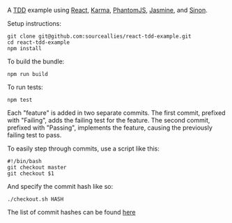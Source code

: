 A [TDD](https://twitter.com/hashtag/tdd) example using [React](http://facebook.github.io/react/), [Karma](http://karma-runner.github.io/0.13/index.html), [PhantomJS](http://phantomjs.org/), [Jasmine](http://jasmine.github.io/), and [Sinon](http://sinonjs.org/).

Setup instructions:

    git clone git@github.com:sourceallies/react-tdd-example.git
    cd react-tdd-example
    npm install
    
To build the bundle:

    npm run build
    
To run tests:

    npm test
    
Each "feature" is added in two separate commits.  The first commit, prefixed with "Failing", adds the failing test for the feature.  The second commit, prefixed with "Passing", implements the feature, causing the previously failing test to pass.

To easily step through commits, use a script like this:

    #!/bin/bash
    git checkout master
    git checkout $1
    
And specify the commit hash like so:

    ./checkout.sh HASH
    
The list of commit hashes can be found [here](https://github.com/sourceallies/react-tdd-example/commits/master)
